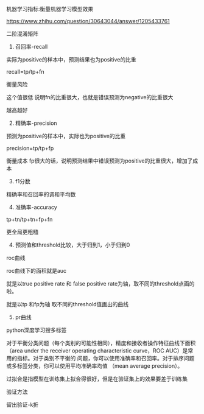 机器学习指标:衡量机器学习模型效果

https://www.zhihu.com/question/30643044/answer/1205433761


二阶混淆矩阵

1. 召回率-recall

实际为positive的样本中，预测结果也为positive的比重


recall=tp/tp+fn

衡量风险

这个值很低 说明fn的比重很大，也就是错误预测为negative的比重很大

越高越好

2. 精确率-precision

预测为positive的样本中，实际也为positive的比重

precision=tp/tp+fp

衡量成本 fp很大的话，说明预测结果中错误预测为positive的比重很大，增加了成本

3. f1分数

精确率和召回率的调和平均数

4. 准确率-accuracy

tp+tn/tp+tn+fp+fn

更全局更粗糙

4. 预测值和threshold比较，大于归到1，小于归到0

roc曲线

roc曲线下的面积就是auc

就是以true positive rate 和 false positive rate为轴，取不同的threshold点画的啦。

就是以tp 和fp为轴 取不同的threshold值画出的曲线

5. pr曲线


python深度学习搜多标签

对于平衡分类问题（每个类别的可能性相同），精度和接收者操作特征曲线下面积（area 
under the receiver operating characteristic curve，ROC AUC）是常用的指标。对于类别不平衡的
问题，你可以使用准确率和召回率。对于排序问题或多标签分类，你可以使用平均准确率均值
（mean average precision）。

过拟合是指模型在训练集上拟合得很好，但是在验证集上的效果要差于训练集

验证方法

留出验证-k折















